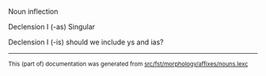 Noun inflection

Declension I (-as)
Singular

Declension I (-is) should we include ys and ias?

* * *

<small>This (part of) documentation was generated from [src/fst/morphology/affixes/nouns.lexc](https://github.com/giellalt/lang-lit/blob/main/src/fst/morphology/affixes/nouns.lexc)</small>
